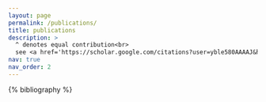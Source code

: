 ```yaml
---
layout: page
permalink: /publications/
title: publications
description: >
  ^ denotes equal contribution<br>
  see <a href='https://scholar.google.com/citations?user=yble580AAAAJ&hl=en' style='text-decoration: underline;'>google scholar profile</a> for latest publications
nav: true
nav_order: 2
---
```


<!-- _pages/publications.md -->
<div class="publications">

{% bibliography %}

</div>
